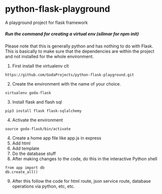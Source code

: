 # python-flask-playground

A playground project for flask framework

##### Run the command for creating a virtual env (silimar for npm init)

Please note that this is generally python and has nothing to do with Flask. This is basically to make sure that the dependencies are within the project and not installed for the whole environment.

1. First install the virtualenv clt

```
https://github.com/GodaProjects/python-flask-playground.git
```

2. Create the environment with the name of your choice.

```
virtualenv goda-flask
```

3. Install flask and flash sql

```
pip3 install flask flask-sqlalchemy
```

4. Activate the environment

```
source goda-flask/bin/activate
```

4. Create a home app file like app.js in express
5. Add html
6. Add template
7. Do the database stuff
8. After making changes to the code, do this in the interactive Python shell

```
from app import db
db.create_all()
```

9. After this follow the code for html route, json service route, database operations via python, etc, etc.
